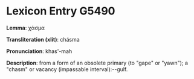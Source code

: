 # Lexicon Entry G5490

**Lemma**: χάσμα

**Transliteration (xlit)**: chásma

**Pronunciation**: khas'-mah

**Description**:
from a form of an obsolete primary  (to "gape" or "yawn"); a "chasm" or vacancy (impassable interval):--gulf.
